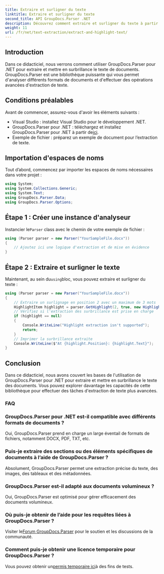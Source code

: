 ```yaml
---
title: Extraire et surligner du texte
linktitle: Extraire et surligner du texte
second_title: API GroupDocs.Parser .NET
description: Découvrez comment extraire et surligner du texte à partir de documents à l'aide de GroupDocs.Parser pour .NET. Étapes simples pour une extraction de texte efficace dans vos projets .NET.
weight: 11
url: /fr/net/text-extraction/extract-and-highlight-text/
---
```

## Introduction
Dans ce didacticiel, nous verrons comment utiliser GroupDocs.Parser pour .NET pour extraire et mettre en surbrillance le texte de documents. GroupDocs.Parser est une bibliothèque puissante qui vous permet d'analyser différents formats de documents et d'effectuer des opérations avancées d'extraction de texte.
## Conditions préalables
Avant de commencer, assurez-vous d'avoir les éléments suivants :
- Visual Studio : installez Visual Studio pour le développement .NET.
-  GroupDocs.Parser pour .NET : téléchargez et installez GroupDocs.Parser pour .NET à partir de[ici](https://releases.groupdocs.com/parser/net/).
- Exemple de fichier : préparez un exemple de document pour l’extraction de texte.

## Importation d'espaces de noms
Tout d’abord, commencez par importer les espaces de noms nécessaires dans votre projet :
```csharp
using System;
using System.Collections.Generic;
using System.Text;
using GroupDocs.Parser.Data;
using GroupDocs.Parser.Options;
```
## Étape 1 : Créer une instance d'analyseur
 Instancier le`Parser` class avec le chemin de votre exemple de fichier :
```csharp
using (Parser parser = new Parser("YourSampleFile.docx"))
{
    // Ajoutez ici une logique d'extraction et de mise en évidence
}
```
## Étape 2 : Extraire et surligner le texte
 Maintenant, au sein du`using`bloc, vous pouvez extraire et surligner du texte :
```csharp
using (Parser parser = new Parser("YourSampleFile.docx"))
{
    // Extraire un surlignage en position 2 avec un maximum de 3 mots
    HighlightItem highlight = parser.GetHighlight(2, true, new HighlightOptions(3));
    // Vérifiez si l'extraction des surbrillance est prise en charge
    if (highlight == null)
    {
        Console.WriteLine("Highlight extraction isn't supported");
        return;
    }
    // Imprimer la surbrillance extraite
    Console.WriteLine($"At {highlight.Position}: {highlight.Text}");
}
```

## Conclusion
Dans ce didacticiel, nous avons couvert les bases de l'utilisation de GroupDocs.Parser pour .NET pour extraire et mettre en surbrillance le texte des documents. Vous pouvez explorer davantage les capacités de cette bibliothèque pour effectuer des tâches d'extraction de texte plus avancées.

### FAQ
### GroupDocs.Parser pour .NET est-il compatible avec différents formats de documents ?
Oui, GroupDocs.Parser prend en charge un large éventail de formats de fichiers, notamment DOCX, PDF, TXT, etc.
### Puis-je extraire des sections ou des éléments spécifiques de documents à l’aide de GroupDocs.Parser ?
Absolument, GroupDocs.Parser permet une extraction précise du texte, des images, des tableaux et des métadonnées.
### GroupDocs.Parser est-il adapté aux documents volumineux ?
Oui, GroupDocs.Parser est optimisé pour gérer efficacement des documents volumineux.
### Où puis-je obtenir de l’aide pour les requêtes liées à GroupDocs.Parser ?
 Visiter le[Forum GroupDocs.Parser](https://forum.groupdocs.com/c/parser/17) pour le soutien et les discussions de la communauté.
### Comment puis-je obtenir une licence temporaire pour GroupDocs.Parser ?
 Vous pouvez obtenir un[permis temporaire ici](https://purchase.groupdocs.com/temporary-license/)à des fins de tests.